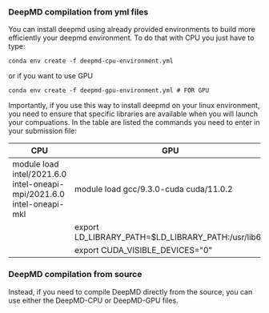 ### DeepMD compilation from yml files

You can install deepmd using already provided environments to build more efficiently your deepmd environment.
To do that with CPU you just have to type:
```
conda env create -f deepmd-cpu-environment.yml 
```
or if you want to use GPU
```
conda env create -f deepmd-gpu-environment.yml # FOR GPU
```

Importantly, if you use this way to install deepmd on your linux environment, you need to ensure that specific libraries are available when you will launch your compuations. In the table are listed the commands you need to enter in your submission file:

|CPU|GPU|
|---|---|
|module load intel/2021.6.0 intel-oneapi-mpi/2021.6.0 intel-oneapi-mkl|module load gcc/9.3.0-cuda cuda/11.0.2|
||export LD_LIBRARY_PATH=$LD_LIBRARY_PATH:/usr/lib64|
||export CUDA_VISIBLE_DEVICES="0"|

### DeepMD compilation from source

Instead, if you need to compile DeepMD directly from the source, you can use either the DeepMD-CPU or DeepMD-GPU files. 
